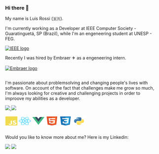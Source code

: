 ### Hi there 👋

My name is Luis Rossi (🇧🇷). 


I'm currently working as a Developer at IEEE Computer Society - Guaratinguetá, SP (Brazil), while I'm an engeneering student at UNESP - FEG.




  <a href="https://www.linkedin.com/company/ieee-computer-society-guaratingueta/mycompany/">
    <img alt="IEEE logo" height="40px" src="https://www.vectorlogo.zone/logos/ieee/ieee-ar21.svg">
  </a>


Recently I was hired by Embraer ✈ as a engeneering intern.
<br/>
<br/>
<a href="https://www.linkedin.com/company/embraer/mycompany/">
<img alt="Embraer logo" height="25px" src="https://logodownload.org/wp-content/uploads/2014/06/embraer-logo-4-1.png">
</a>

  ##
  

I'm passionate about problemsolving and changing people's lives with software. On account of the fact that challenges make me grow so much, I'm always looking for creative and    challenging projects in order to improove my abilities as a developer.


<div>
  <a href="https://github.com/lcrossi">
  <img height="180em" src="https://github-readme-stats.vercel.app/api?username=lcrossi&show_icons=true&theme=blueberry&include_all_commits=true&count_private=true"/>
  <img height="180em" src="https://github-readme-stats.vercel.app/api/top-langs/?username=lcrossi&layout=compact&langs_count=7&theme=blueberry"/>
  </a>
</div>
  
<div style="display: inline_block"><br>
  <img align="center" alt="Luis-Js" height="30" width="40" src="https://raw.githubusercontent.com/devicons/devicon/master/icons/javascript/javascript-plain.svg">
  <!--<img align="center" alt="Luis-Ts" height="30" width="40" src="https://raw.githubusercontent.com/devicons/devicon/master/icons/typescript/typescript-plain.svg"> -->
  <img align="center" alt="Luis-React" height="30" width="40" src="https://raw.githubusercontent.com/devicons/devicon/master/icons/react/react-original.svg">
  <img align="center" alt="Luis-Vue" height="30" width="40" src="https://raw.githubusercontent.com/devicons/devicon/master/icons/vuejs/vuejs-original.svg">
  <img align="center" alt="Luis-HTML" height="30" width="40" src="https://raw.githubusercontent.com/devicons/devicon/master/icons/html5/html5-original.svg">
  <img align="center" alt="Luis-CSS" height="30" width="40" src="https://raw.githubusercontent.com/devicons/devicon/master/icons/css3/css3-original.svg">
  <img align="center" alt="Rafa-Python" height="30" width="40" src="https://raw.githubusercontent.com/devicons/devicon/master/icons/python/python-original.svg">
</div>
  
  ##

  
Would you like to know more about me? Here is my Linkedin:
<div>
<!--[![Linkedin Badge](https://img.shields.io/badge/-LinkedIn-blue?style=flat-square&logo=Linkedin&logoColor=white&link=https://www.linkedin.com/in/lcrossi)](https://www.linkedin.com/in/lcrossi) -->
  <a href="https://www.linkedin.com/in/lcrossi" target="_blank"><img src="https://img.shields.io/badge/-LinkedIn-%230077B5?style=for-the-badge&logo=linkedin&logoColor=white" target="_blank"></a> 
  <a href = "mailto:lcrossi2010@gmail.com"><img src="https://img.shields.io/badge/-Gmail-%23333?style=for-the-badge&logo=gmail&logoColor=white" target="_blank"></a>
</div>
  
<!-- <img src="https://komarev.com/ghpvc/?username=lcrossi&color=green" alt="lcrossi" /> -->
